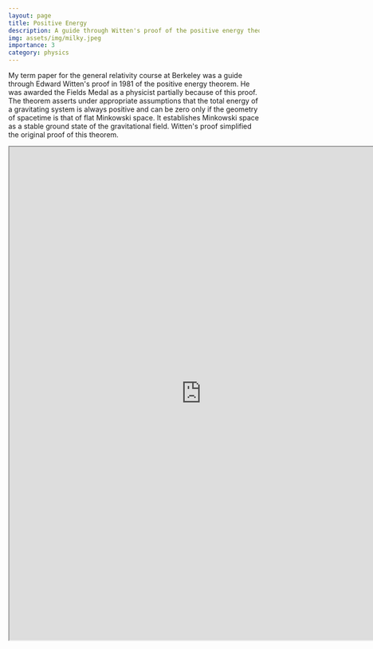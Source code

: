 ```yaml
---
layout: page
title: Positive Energy
description: A guide through Witten's proof of the positive energy theorem 
img: assets/img/milky.jpeg
importance: 3
category: physics
---
```


My term paper for the general relativity course at Berkeley was a guide through Edward Witten's proof in 1981 of the positive energy theorem. He was awarded the Fields Medal as a physicist partially because of this proof. The theorem asserts under appropriate assumptions that the total energy of a gravitating system is always positive and can be zero only if the geometry of spacetime is that of flat Minkowski space. It establishes Minkowski space as a stable ground state of the gravitational field. Witten's proof simplified the original proof of this theorem.

<iframe src="https://drive.google.com/file/d/1xc1EksELd5iYeYp0I4R1c3_uk7HMjYZY/preview" width="770" height="990" allow="autoplay"></iframe>
